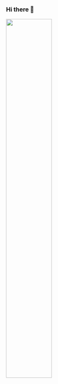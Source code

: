 ### Hi there 👋

<!--
**1luizneto/1luizneto** is a ✨ _special_ ✨ repository because its `README.md` (this file) appears on your GitHub profile.

Here are some ideas to get you started:

- 🔭 I’m currently working on ...
- 🌱 I’m currently learning ...
- 👯 I’m looking to collaborate on ...
- 🤔 I’m looking for help with ...
- 💬 Ask me about ...
- 📫 How to reach me: ...
- 😄 Pronouns: ...
- ⚡ Fun fact: ...
-
-->

<img width=50% height=50% src="https://github-readme-stats.vercel.app/api/top-langs/?username=1luizneto&layout=compact&bg_color=0d1117&text_color=ffff" />
